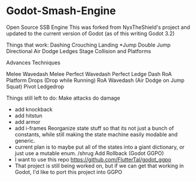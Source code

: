 # Godot-Smash-Engine
Open Source SSB Engine
This was forked from NyxTheShield's project and updated to the current version of Godot (as of this writing Godot 3.2)

Things that work:
Dashing
Crouching
Landing *Jump
Double Jump
Directional Air Dodge
Ledges
Stage Collision and Platforms

Advances Techniques

Melee Wavedash
Melee Perfect Wavedash
Perfect Ledge Dash
RoA Platform Drops (Drop while Running)
RoA Wavedash (Air Dodge on Jump Squat)
Pivot Ledgedrop

Things still left to do:
Make attacks do damage
  - add knockback
  - add hitstun
  - add armor
  - add i-frames
Reorganize state stuff so that its not just a bunch of constants, while still making the state machine easily modable and generic.
  - current plan is to maybe put all of the states into a giant dictionary, or just use a mutable enum. /shrug
Add Rollback (Godot GGPO)
  - I want to use this repo https://github.com/FlutterTal/godot_ggpo
  - That project is still being worked on, but if we can get that working in Godot, I'd like to port this project into GGPO
  
